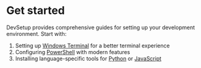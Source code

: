 # Get started

DevSetup provides comprehensive guides for setting up your development environment. Start with:

1. Setting up [Windows Terminal](/cli/windows-terminal.md) for a better terminal experience
2. Configuring [PowerShell](/cli/powershell.md) with modern features
3. Installing language-specific tools for [Python](/python/uv.md) or [JavaScript](/javascript/fnm.md)
